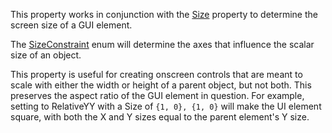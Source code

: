 This property works in conjunction with the [Size](https://developer.roblox.com/en-us/api-reference/class/GuiObject.Size) property to determine the screen size of a GUI element.

The [SizeConstraint](https://developer.roblox.com/en-us/api-reference/enum/SizeConstraint) enum will determine the axes that influence the scalar size of an object.

This property is useful for creating onscreen controls that are meant to scale with either the width or height of a parent object, but not both. This preserves the aspect ratio of the GUI element in question. For example, setting to RelativeYY with a Size of `{1, 0}, {1, 0}` will make the UI element square, with both the X and Y sizes equal to the parent element's Y size.